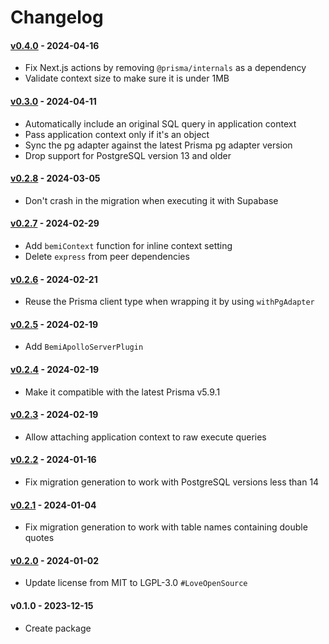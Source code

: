 # Changelog

#### [v0.4.0](https://github.com/BemiHQ/bemi-prisma/compare/v0.3.0...v0.4.0) - 2024-04-16

- Fix Next.js actions by removing `@prisma/internals` as a dependency
- Validate context size to make sure it is under 1MB

#### [v0.3.0](https://github.com/BemiHQ/bemi-prisma/compare/v0.2.8...v0.3.0) - 2024-04-11

- Automatically include an original SQL query in application context
- Pass application context only if it's an object
- Sync the pg adapter against the latest Prisma pg adapter version
- Drop support for PostgreSQL version 13 and older

#### [v0.2.8](https://github.com/BemiHQ/bemi-prisma/compare/v0.2.7...v0.2.8) - 2024-03-05

- Don't crash in the migration when executing it with Supabase

#### [v0.2.7](https://github.com/BemiHQ/bemi-prisma/compare/v0.2.6...v0.2.7) - 2024-02-29

- Add `bemiContext` function for inline context setting
- Delete `express` from peer dependencies

#### [v0.2.6](https://github.com/BemiHQ/bemi-prisma/compare/v0.2.5...v0.2.6) - 2024-02-21

- Reuse the Prisma client type when wrapping it by using `withPgAdapter`

#### [v0.2.5](https://github.com/BemiHQ/bemi-prisma/compare/v0.2.4...v0.2.5) - 2024-02-19

- Add `BemiApolloServerPlugin`

#### [v0.2.4](https://github.com/BemiHQ/bemi-prisma/compare/v0.2.3...v0.2.4) - 2024-02-19

- Make it compatible with the latest Prisma v5.9.1

#### [v0.2.3](https://github.com/BemiHQ/bemi-prisma/compare/v0.2.2...v0.2.3) - 2024-02-19

- Allow attaching application context to raw execute queries

#### [v0.2.2](https://github.com/BemiHQ/bemi-prisma/compare/v0.2.1...v0.2.2) - 2024-01-16

- Fix migration generation to work with PostgreSQL versions less than 14

#### [v0.2.1](https://github.com/BemiHQ/bemi-prisma/compare/v0.2.0...v0.2.1) - 2024-01-04

- Fix migration generation to work with table names containing double quotes

#### [v0.2.0](https://github.com/BemiHQ/bemi-prisma/compare/v0.1.0...v0.2.0) - 2024-01-02

- Update license from MIT to LGPL-3.0 `#LoveOpenSource`

#### v0.1.0 - 2023-12-15

- Create package
